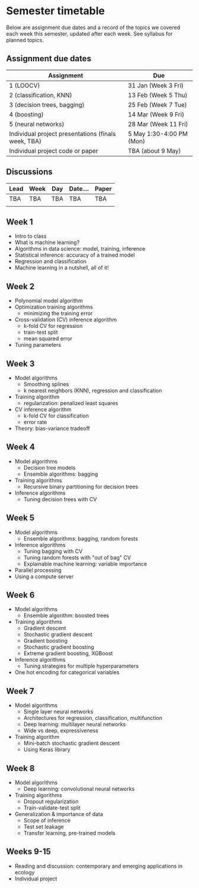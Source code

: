 # Semester timetable

Below are assignment due dates and a record of the topics we covered each week this semester, updated after each week. See syllabus for planned topics.




## Assignment due dates
| Assignment                                          | Due                      |
| --------------------------------------------------- | ------------------------ |
| 1 (LOOCV)                                           | 31 Jan (Week 3 Fri)      |
| 2 (classification, KNN)                             | 13 Feb (Week 5 Thu)      |
| 3 (decision trees, bagging)                         | 25 Feb (Week 7 Tue)      |
| 4 (boosting)                                        | 14 Mar (Week 9 Fri)      |
| 5 (neural networks)                                 | 28 Mar (Week 11 Fri)     |
| Individual project presentations (finals week, TBA) | 5 May 1:30-4:00 PM (Mon) |
| Individual project code or paper                    | TBA (about 9 May)        |



## Discussions

| Lead | Week | Day  | Date.... | Paper |
| ---- | ---- | ---- | -------- | ----- |
| TBA  | TBA  | TBA  | TBA      | TBA   |
|      |      |      |          |       |



## Week 1

* Intro to class
* What is machine learning?
* Algorithms in data science: model, training, inference
* Statistical inference: accuracy of a trained model
* Regression and classification
* Machine learning in a nutshell, all of it!



## Week 2

* Polynomial model algorithm
* Optimization training algorithms
  * minimizing the training error
* Cross-validation (CV) inference algorithm
  * k-fold CV for regression
  * train-test split
  * mean squared error
* Tuning parameters



## Week 3

* Model algorithms
  * Smoothing splines
  * k nearest neighbors (KNN), regression and classification
* Training algorithm
  * regularization: penalized least squares
* CV inference algorithm
  * k-fold CV for classification
  * error rate
* Theory: bias-variance tradeoff



## Week 4

* Model algorithms
  * Decision tree models
  * Ensemble algorithms: bagging
* Training algorithms
  * Recursive binary partitioning for decision trees
* Inference algorithms
  * Tuning decision trees with CV



## Week 5

* Model algorithms
  * Ensemble algorithms: bagging, random forests
* Inference algorithms
  * Tuning bagging with CV
  * Tuning random forests with "out of bag" CV
  * Explainable machine learning: variable importance
* Parallel processing
* Using a compute server



## Week 6

* Model algorithms
  * Ensemble algorithm: boosted trees
* Training algorithms
  * Gradient descent
  * Stochastic gradient descent
  * Gradient boosting
  * Stochastic gradient boosting
  * Extreme gradient boosting, XGBoost
* Inference algorithms
  * Tuning strategies for multiple hyperparameters
* One hot encoding for categorical variables



## Week 7

* Model algorithms
  * Single layer neural networks
  * Architectures for regression, classification, multifunction
  * Deep learning: multilayer neural networks
  * Wide vs deep, expressiveness
* Training algorithm
  * Mini-batch stochastic gradient descent
  * Using Keras library



## Week 8

* Model algorithms
  * Deep learning: convolutional neural networks
* Training algorithms
  * Dropout regularization
  * Train-validate-test split
* Generalization & importance of data
  * Scope of inference
  * Test set leakage
  * Transfer learning, pre-trained models



## Weeks 9-15

* Reading and discussion: contemporary and emerging applications in ecology
* Individual project

